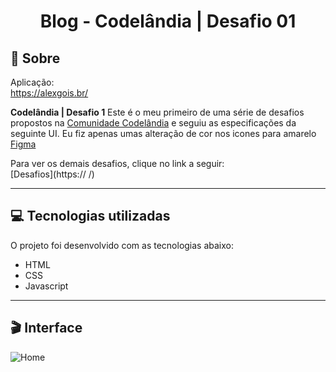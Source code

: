 <h1 align="center">Blog - Codelândia | Desafio 01</h1>

## 📃 Sobre
Aplicação: <br>
https://alexgois.br/  <br>

**Codelândia | Desafio 1** Este é o meu primeiro de uma série de desafios propostos na [Comunidade Codelândia](https://discord.gg/QevDJqCzaY) e seguiu as especificações da seguinte UI. 
Eu fiz apenas umas alteração de cor nos icones para amarelo<br>
[Figma](https://www.figma.com/file/Yb9IBH56g7T1hdIyZ3BMNO/Desafios---Codel%C3%A2ndia?node-id=0%3A1)

Para ver os demais desafios, clique no link a seguir: <br>
[Desafios](https:// /)

---------------------------------------------------------------------------------------------------

## 💻 Tecnologias utilizadas
O projeto foi desenvolvido com as tecnologias abaixo: <br>

* HTML
* CSS
* Javascript

----------------------------------------------------------------------------------------------------

## 🎬 Interface
![Home]( )


